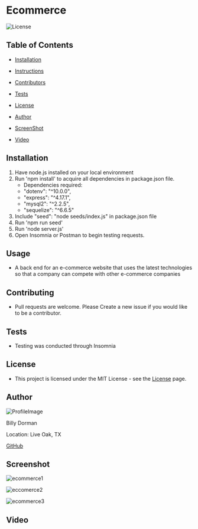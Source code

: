 # Ecommerce

![License](https://img.shields.io/static/v1?label=license&message=MIT&color=brightgreen) 

  
  
## Table of Contents
  
* [Installation](#Installation)
  
* [Instructions](#Instructions)
  
* [Contributors](#Contributors)
  
* [Tests](#Tests)
  
* [License](#License)
  
* [Author](#Author)

* [ScreenShot](*Screenshot)

* [Video](#Video)
  
## Installation
  
1.  Have node.js installed on your local environment
2.  Run 'npm install' to acquire all dependencies in package.json file. 
    * Dependencies required: 
    * "dotenv": "^10.0.0",
    * "express": "^4.17.1",
    * "mysql2": "^2.2.5",
    * "sequelize": "^6.6.5"
3.  Include "seed": "node seeds/index.js" in package.json file
4.  Run 'npm run seed'
5.  Run 'node server.js'
6.  Open Insomnia or Postman to begin testing requests.
  
## Usage
  
*  A back end for an e-commerce website that uses the latest technologies so that a company can compete with other e-commerce companies

  
## Contributing
  
*  Pull requests are welcome.  Please Create a new issue if you would like to be a contributor.
  
## Tests
  
*  Testing was conducted through Insomnia 
  
## License
  
*  This project is licensed under the MIT License - see the [License](https://choosealicense.com/licenses/mit/) page.
  
## Author
  
![ProfileImage](https://avatars.githubusercontent.com/u/78969397?v=4)
  
Billy Dorman
  
Location: Live Oak, TX
  
[GitHub](https://github.com/ChainRxn12)

## Screenshot

![ecommerce1](https://user-images.githubusercontent.com/78969397/127549144-0d6eb504-802b-4d35-ac0d-33a641c64419.png)

![eccomerce2](https://user-images.githubusercontent.com/78969397/127549195-fa5236e0-a1be-497b-8401-0a443193b056.png)

![ecommerce3](https://user-images.githubusercontent.com/78969397/127549244-16329457-3f3f-4c3f-a186-4df191bba8d1.png)



## Video

<!-- [Team-Generator](https://youtu.be/K0vzRHZEsxc) -->